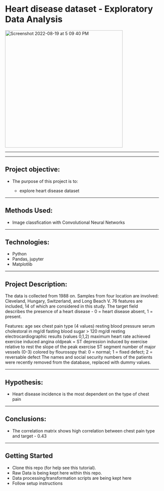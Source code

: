 # Heart disease dataset - Exploratory Data Analysis

<img width="385" alt="Screenshot 2022-08-19 at 5 09 40 PM" src="https://user-images.githubusercontent.com/58548292/185649886-f35e9ba5-095a-4419-8501-9233023ee140.png">


-------------------------------------------------------------------------------------------------------------------------------------------------------
-------------------------------------------------------------------------------------------------------------------------------------------------------
## Project objective:

- The purpose of this project is to:

    - explore heart disease dataset

-------------------------------------------------------------------------------------------------------------------------------------------------------
## Methods Used:

- Image classfication with Convolutional Neural Networks

-------------------------------------------------------------------------------------------------------------------------------------------------------
## Technologies:

- Python
- Pandas, jupyter
- Matplotlib

-------------------------------------------------------------------------------------------------------------------------------------------------------
## Project Description:

The data is collected from 1988 on. Samples from four location are involved: Cleveland, Hungary, Switzerland, and Long Beach V. 76 features are included, 14 of which are considered in this study. The target field describes the presence of a heart disease - 0 = heart disease absent, 1 = present.

Features:
age
sex
chest pain type (4 values)
resting blood pressure
serum cholestoral in mg/dl
fasting blood sugar > 120 mg/dl
resting electrocardiographic results (values 0,1,2)
maximum heart rate achieved
exercise induced angina
oldpeak = ST depression induced by exercise relative to rest
the slope of the peak exercise ST segment
number of major vessels (0-3) colored by flourosopy
thal: 0 = normal; 1 = fixed defect; 2 = reversable defect
The names and social security numbers of the patients were recently removed from the database, replaced with dummy values.

-------------------------------------------------------------------------------------------------------------------------------------------------------
## Hypothesis:

- Heart disease incidence is the most dependent on the type of chest pain

-------------------------------------------------------------------------------------------------------------------------------------------------------
## Conclusions:

- The correlation matrix shows high correlation between chest pain type and target - 0.43

-------------------------------------------------------------------------------------------------------------------------------------------------------
## Getting Started

- Clone this repo (for help see this tutorial).
- Raw Data is being kept here within this repo.
- Data processing/transformation scripts are being kept here
- Follow setup instructions
